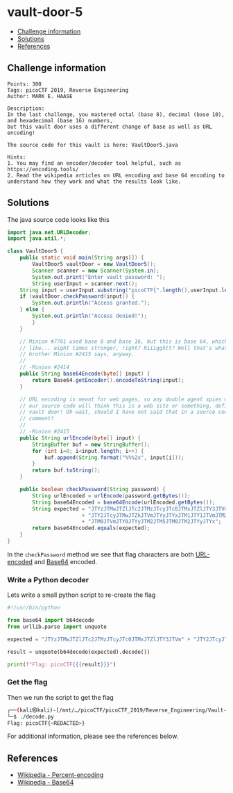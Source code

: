 # vault-door-5

- [Challenge information](#challenge-information)
- [Solutions](#solutions)
- [References](#references)

## Challenge information
```
Points: 300
Tags: picoCTF 2019, Reverse Engineering
Author: MARK E. HAASE

Description:
In the last challenge, you mastered octal (base 8), decimal (base 10), and hexadecimal (base 16) numbers, 
but this vault door uses a different change of base as well as URL encoding! 

The source code for this vault is here: VaultDoor5.java

Hints:
1. You may find an encoder/decoder tool helpful, such as https://encoding.tools/
2. Read the wikipedia articles on URL encoding and base 64 encoding to understand how they work and what the results look like.
```

## Solutions

The java source code looks like this
```java
import java.net.URLDecoder;
import java.util.*;

class VaultDoor5 {
    public static void main(String args[]) {
        VaultDoor5 vaultDoor = new VaultDoor5();
        Scanner scanner = new Scanner(System.in);
        System.out.print("Enter vault password: ");
        String userInput = scanner.next();
	String input = userInput.substring("picoCTF{".length(),userInput.length()-1);
	if (vaultDoor.checkPassword(input)) {
	    System.out.println("Access granted.");
	} else {
	    System.out.println("Access denied!");
        }
    }

    // Minion #7781 used base 8 and base 16, but this is base 64, which is
    // like... eight times stronger, right? Riiigghtt? Well that's what my twin
    // brother Minion #2415 says, anyway.
    //
    // -Minion #2414
    public String base64Encode(byte[] input) {
        return Base64.getEncoder().encodeToString(input);
    }

    // URL encoding is meant for web pages, so any double agent spies who steal
    // our source code will think this is a web site or something, defintely not
    // vault door! Oh wait, should I have not said that in a source code
    // comment?
    //
    // -Minion #2415
    public String urlEncode(byte[] input) {
        StringBuffer buf = new StringBuffer();
        for (int i=0; i<input.length; i++) {
            buf.append(String.format("%%%2x", input[i]));
        }
        return buf.toString();
    }

    public boolean checkPassword(String password) {
        String urlEncoded = urlEncode(password.getBytes());
        String base64Encoded = base64Encode(urlEncoded.getBytes());
        String expected = "JTYzJTMwJTZlJTc2JTMzJTcyJTc0JTMxJTZlJTY3JTVm"
                        + "JTY2JTcyJTMwJTZkJTVmJTYyJTYxJTM1JTY1JTVmJTM2"
                        + "JTM0JTVmJTY0JTYyJTM2JTM5JTM0JTM2JTYyJTYx";
        return base64Encoded.equals(expected);
    }
}
```

In the `checkPassword` method we see that flag characters are both [URL-encoded](https://en.wikipedia.org/wiki/Percent-encoding) and [Base64](https://en.wikipedia.org/wiki/Base64) encoded.

### Write a Python decoder

Lets write a small python script to re-create the flag
```python
#!/usr/bin/python

from base64 import b64decode
from urllib.parse import unquote

expected = "JTYzJTMwJTZlJTc2JTMzJTcyJTc0JTMxJTZlJTY3JTVm" + "JTY2JTcyJTMwJTZkJTVmJTYyJTYxJTM1JTY1JTVmJTM2" + "JTM0JTVmJTY0JTYyJTM2JTM5JTM0JTM2JTYyJTYx"

result = unquote(b64decode(expected).decode())

print(f"Flag: picoCTF{{{result}}}")
```

### Get the flag

Then we run the script to get the flag
```bash
┌──(kali㉿kali)-[/mnt/…/picoCTF/picoCTF_2019/Reverse_Engineering/Vault-door-5]
└─$ ./decode.py
Flag: picoCTF{<REDACTED>}
```

For additional information, please see the references below.

## References

- [Wikipedia - Percent-encoding](https://en.wikipedia.org/wiki/Percent-encoding)
- [Wikipedia - Base64](https://en.wikipedia.org/wiki/Base64)
